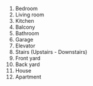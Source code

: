 1. Bedroom
2. Living room
3. Kitchen
4. Balcony
5. Bathroom
6. Garage
7. Elevator
8. Stairs (Upstairs - Downstairs)
9. Front yard
10. Back yard
11. House
12. Apartment